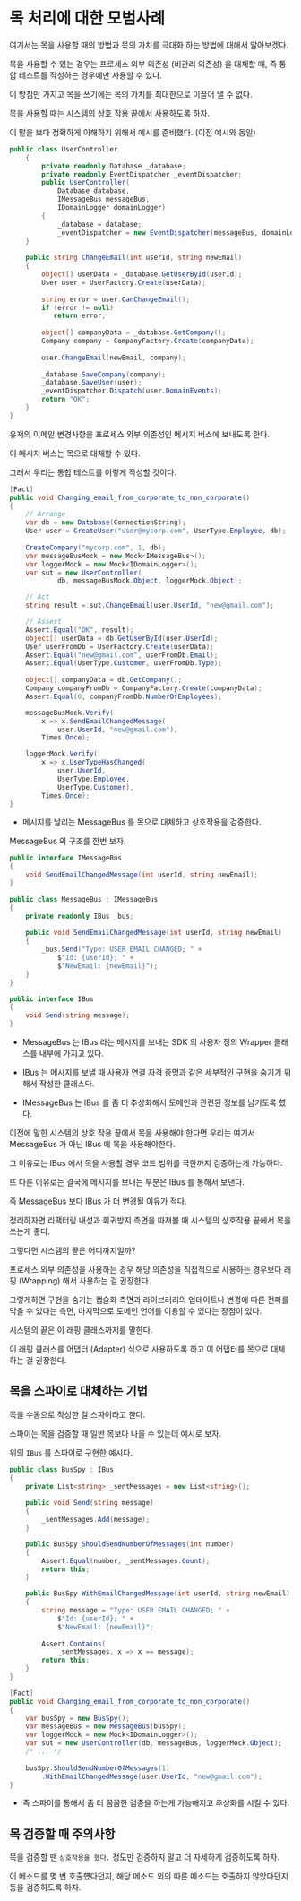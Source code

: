 # 목 처리에 대한 모범사례

여기서는 목을 사용할 때의 방법과 목의 가치를 극대화 하는 방법에 대해서 알아보겠다.

목을 사용할 수 있는 경우는 프로세스 외부 의존성 (비관리 의존성) 을 대체할 때, 즉 통합 테스트를 작성하는 경우에만 사용할 수 있다.

이 방침만 가지고 목을 쓰기에는 목의 가치를 최대한으로 이끌어 낼 수 없다.

목을 사용할 때는 시스템의 상호 작용 끝에서 사용하도록 하자.

이 말을 보다 정확하게 이해하기 위해서 예시를 준비했다. (이전 예시와 동일)

```csharp
public class UserController
    {
        private readonly Database _database;
        private readonly EventDispatcher _eventDispatcher;
        public UserController(
            Database database,
            IMessageBus messageBus,
            IDomainLogger domainLogger)
        {
            _database = database;
            _eventDispatcher = new EventDispatcher(messageBus, domainLogger);
    }
    
    public string ChangeEmail(int userId, string newEmail)
    {
        object[] userData = _database.GetUserById(userId);
        User user = UserFactory.Create(userData);
        
        string error = user.CanChangeEmail();
        if (error != null)
           return error;
        
        object[] companyData = _database.GetCompany();
        Company company = CompanyFactory.Create(companyData);
        
        user.ChangeEmail(newEmail, company);
        
        _database.SaveCompany(company);
        _database.SaveUser(user);
        _eventDispatcher.Dispatch(user.DomainEvents);
        return "OK";
    }
}
```

유저의 이메일 변경사항을 프로세스 외부 의존성인 메시지 버스에 보내도록 한다.

이 메시지 버스는 목으로 대체할 수 있다.

그래서 우리는 통합 테스트를 이렇게 작성할 것이다.

```csharp
[Fact]
public void Changing_email_from_corporate_to_non_corporate()
{
    // Arrange
    var db = new Database(ConnectionString);
    User user = CreateUser("user@mycorp.com", UserType.Employee, db);
    
    CreateCompany("mycorp.com", 1, db);
    var messageBusMock = new Mock<IMessageBus>();
    var loggerMock = new Mock<IDomainLogger>();
    var sut = new UserController(
            db, messageBusMock.Object, loggerMock.Object);

    // Act
    string result = sut.ChangeEmail(user.UserId, "new@gmail.com");

    // Assert
    Assert.Equal("OK", result);
    object[] userData = db.GetUserById(user.UserId);
    User userFromDb = UserFactory.Create(userData);
    Assert.Equal("new@gmail.com", userFromDb.Email);
    Assert.Equal(UserType.Customer, userFromDb.Type);
    
    object[] companyData = db.GetCompany();
    Company companyFromDb = CompanyFactory.Create(companyData);
    Assert.Equal(0, companyFromDb.NumberOfEmployees);

    messageBusMock.Verify(
        x => x.SendEmailChangedMessage(
            user.UserId, "new@gmail.com"),
        Times.Once);

    loggerMock.Verify(
        x => x.UserTypeHasChanged(
            user.UserId,
            UserType.Employee,
            UserType.Customer),
        Times.Once);
}
```

- 메시지를 날리는 MessageBus 를 목으로 대체하고 상호작용을 검증한다.

MessageBus 의 구조를 한번 보자.

```csharp
public interface IMessageBus
{
    void SendEmailChangedMessage(int userId, string newEmail);
}

public class MessageBus : IMessageBus
{
    private readonly IBus _bus;
    
    public void SendEmailChangedMessage(int userId, string newEmail)
    {
        _bus.Send("Type: USER EMAIL CHANGED; " +
            $"Id: {userId}; " +
            $"NewEmail: {newEmail}");
    } 
}

public interface IBus
{
    void Send(string message);
}
```

- MessageBus 는 IBus 라는 메시지를 보내는 SDK 의 사용자 정의 Wrapper 클래스를 내부에 가지고 있다.

- IBus 는 메시지를 보낼 때 사용자 연결 자격 증명과 같은 세부적인 구현을 숨기기 위해서 작성한 클래스다.

- IMessageBus 는 IBus 를 좀 더 추상화해서 도메인과 관련된 정보를 남기도록 헀다.

이전에 말한 시스템의 상호 작용 끝에서 목을 사용해야 한다면 우리는 여기서 MessageBus 가 아닌 IBus 에 목을 사용해야한다.

그 이유로는 IBus 에서 목을 사용할 경우 코드 범위를 극한까지 검증하는게 가능하다.

또 다른 이유로는 결국에 메시지를 보내는 부분은 IBus 를 통해서 보낸다.

즉 MessageBus 보다 IBus 가 더 변경될 이유가 적다.

정리하자면 리팩터링 내성과 회귀방지 측면을 따져볼 때 시스템의 상호작용 끝에서 목을 쓰는게 좋다.

그렇다면 시스템의 끝은 어디까지일까?

프로세스 외부 의존성을 사용하는 경우 해당 의존성을 직접적으로 사용하는 경우보다 래핑 (Wrapping) 해서 사용하는 걸 권장한다.

그렇게하면 구현을 숨기는 캡슐화 측면과 라이브러리의 업데이트나 변경에 따른 전파를 막을 수 있다는 측면, 마지막으로 도메인 언어를 이용할 수 있다는 장점이 있다.

시스템의 끝은 이 래핑 클래스까지를 말한다.

이 래핑 클래스를 어댑터 (Adapter) 식으로 사용하도록 하고 이 어댑터를 목으로 대체하는 걸 권장한다.

## 목을 스파이로 대체하는 기법

목을 수동으로 작성한 걸 스파이라고 한다.

스파이는 목을 검증할 때 일반 목보다 나을 수 있는데 예시로 보자.

위의 `IBus` 를 스파이로 구현한 예시다.

```csharp
public class BusSpy : IBus
{
    private List<string> _sentMessages = new List<string>();
        
    public void Send(string message)
    {
        _sentMessages.Add(message);
    }

    public BusSpy ShouldSendNumberOfMessages(int number)
    {
        Assert.Equal(number, _sentMessages.Count);
        return this;
    }

    public BusSpy WithEmailChangedMessage(int userId, string newEmail)
    {
        string message = "Type: USER EMAIL CHANGED; " +
            $"Id: {userId}; " +
            $"NewEmail: {newEmail}";
        
        Assert.Contains(
            _sentMessages, x => x == message);
        return this;
    }
}
```

```csharp
[Fact]
public void Changing_email_from_corporate_to_non_corporate()
{
    var busSpy = new BusSpy();
    var messageBus = new MessageBus(busSpy);
    var loggerMock = new Mock<IDomainLogger>();
    var sut = new UserController(db, messageBus, loggerMock.Object);
    /* ... */
    
    busSpy.ShouldSendNumberOfMessages(1)
        .WithEmailChangedMessage(user.UserId, "new@gmail.com");
}
```

- 즉 스파이를 통해서 좀 더 꼼꼼한 검증을 하는게 가능해지고 추상화를 시킬 수 있다.

## 목 검증할 때 주의사항

목을 검증할 땐 `상호작용을 했다.` 정도만 검증하지 말고 더 자세하게 검증하도록 하자.

이 메소드를 몇 번 호출헀다던지, 해당 메소드 외의 따른 메소드는 호출하지 않았다던지 등을 검증하도록 하자. 
